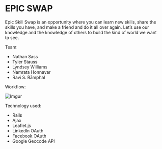 EPIC SWAP
========
Epic Skill Swap is an opportunity where you can learn new skills, share the skills you have, and make a friend and do it all over again. Let’s use our knowledge and the knowledge of others to build the kind of world we want to see.

Team:
* Nathan Sass
* Tyler Stauss
* Lyndsey Williams
* Namrata Honnavar
* Ravi S. Rāmphal

Workflow:

![Imgur](http://i.imgur.com/FkRfykU.png?1)

Technology used:
* Rails
* Ajax
* Leaflet.js
* LinkedIn OAuth
* Facebook OAuth
* Google Geocode API

